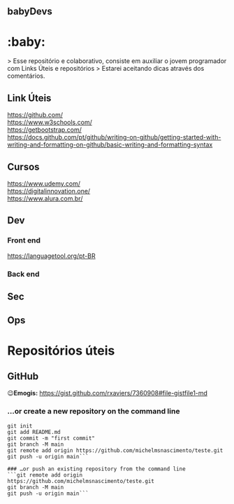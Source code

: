 ## babyDevs
<h1>:baby:</h1>
> Esse repositório e colaborativo, consiste em auxiliar o jovem programador com Links Úteis e repositórios
> Estarei aceitando dicas através dos comentários.

## Link Úteis
https://github.com/<br>
https://www.w3schools.com/<br>
https://getbootstrap.com/<br>
https://docs.github.com/pt/github/writing-on-github/getting-started-with-writing-and-formatting-on-github/basic-writing-and-formatting-syntax<br>


## Cursos
https://www.udemy.com/<br>
https://digitalinnovation.one/<br>
https://www.alura.com.br/<br>

## Dev
### Front end
https://languagetool.org/pt-BR<br>

### Back end


## Sec


## Ops


# Repositórios úteis
## GitHub
:wink:**Emogis:** https://gist.github.com/rxaviers/7360908#file-gistfile1-md



### …or create a new repository on the command line
```echo "# teste" >> README.md
git init
git add README.md
git commit -m "first commit"
git branch -M main
git remote add origin https://github.com/michelmsnascimento/teste.git
git push -u origin main```

### …or push an existing repository from the command line
```git remote add origin https://github.com/michelmsnascimento/teste.git
git branch -M main
git push -u origin main```

